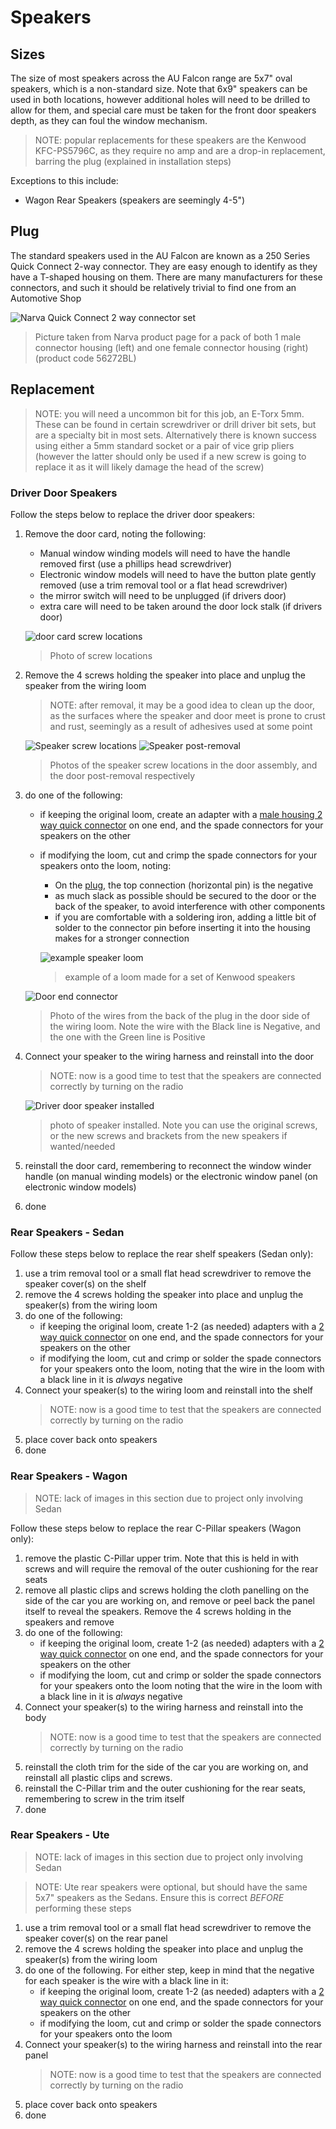 <link rel="stylesheet" type="text/css" href="../../Common/overrides.css">

# Speakers

## Sizes

The size of most speakers across the AU Falcon range are 5x7" oval speakers, which is a non-standard size. Note that 6x9" speakers can be used in both locations, however additional holes will need to be drilled to allow for them, and special care must be taken for the front door speakers depth, as they can foul the window mechanism.

> NOTE: popular replacements for these speakers are the Kenwood KFC-PS5796C, as they require no amp and are a drop-in replacement, barring the plug (explained in installation steps)

Exceptions to this include:
- Wagon Rear Speakers (speakers are seemingly 4-5")

## Plug
The standard speakers used in the AU Falcon are known as a 250 Series Quick Connect 2-way connector. They are easy enough to identify as they have a T-shaped housing on them. There are many manufacturers for these connectors, and such it should be relatively trivial to find one from an Automotive Shop

![Narva Quick Connect 2 way connector set](./2-way-speaker-connector.png)

> Picture taken from Narva product page for a pack of both 1 male connector housing (left) and one female connector housing (right) (product code 56272BL)

## Replacement

> NOTE: you will need a uncommon bit for this job, an E-Torx 5mm. These can be found in certain screwdriver or drill driver bit sets, but are a specialty bit in most sets. Alternatively there is known success using either a 5mm standard socket or a pair of vice grip pliers (however the latter should only be used if a new screw is going to replace it as it will likely damage the head of the screw)

### Driver Door Speakers

Follow the steps below to replace the driver door speakers:

1. Remove the door card, noting the following:
    - Manual window winding models will need to have the handle removed first (use a phillips head screwdriver)
    - Electronic window models will need to have the button plate gently removed (use a trim removal tool or a flat head screwdriver)
    - the mirror switch will need to be unplugged (if drivers door)
    - extra care will need to be taken around the door lock stalk (if drivers door)

    ![door card screw locations](../../Common/door-card-screws.jpg)

    > Photo of screw locations

1. Remove the 4 screws holding the speaker into place and unplug the speaker from the wiring loom

    > NOTE: after removal, it may be a good idea to clean up the door, as the surfaces where the speaker and door meet is prone to crust and rust, seemingly as a result of adhesives used at some point

    ![Speaker screw locations](./speaker-screws.jpg)
    ![Speaker post-removal](./spaker-removed.jpg)

    > Photos of the speaker screw locations in the door assembly, and the door post-removal respectively

1. do one of the following:
    - if keeping the original loom, create an adapter with a [male housing 2 way quick connector](#plug) on one end, and the spade connectors for your speakers on the other
    - if modifying the loom, cut and crimp the spade connectors for your speakers onto the loom, noting:
        - On the [plug](#plug), the top connection (horizontal pin) is the negative
        - as much slack as possible should be secured to the door or the back of the speaker, to avoid interference with other components
        - if you are comfortable with a soldering iron, adding a little bit of solder to the connector pin before inserting it into the housing makes for a stronger connection

        ![example speaker loom](./speaker-loom-kenwood.jpg)

        > example of a loom made for a set of Kenwood speakers
        
    ![Door end connector](./speaker-wires-door.jpg)

    > Photo of the wires from the back of the plug in the door side of the wiring loom. Note the wire with the Black line is Negative, and the one with the Green line is Positive

1. Connect your speaker to the wiring harness and reinstall into the door

    > NOTE: now is a good time to test that the speakers are connected correctly by turning on the radio

    ![Driver door speaker installed](./driver-speaker-installed.jpg)

    > photo of speaker installed. Note you can use the original screws, or the new screws and brackets from the new speakers if wanted/needed

1. reinstall the door card, remembering to reconnect the window winder handle (on manual winding models) or the electronic window panel (on electronic window models)
1. done

### Rear Speakers - Sedan
Follow these steps below to replace the rear shelf speakers (Sedan only):
1. use a trim removal tool or a small flat head screwdriver to remove the speaker cover(s) on the shelf
1. remove the 4 screws holding the speaker into place and unplug the speaker(s) from the wiring loom
1. do one of the following:
    - if keeping the original loom, create 1-2 (as needed) adapters with a [2 way quick connector](#plug) on one end, and the spade connectors for your speakers on the other
    - if modifying the loom, cut and crimp or solder the spade connectors for your speakers onto the loom, noting that the wire in the loom with a black line in it is *always* negative
1. Connect your speaker(s) to the wiring loom and reinstall into the shelf
    > NOTE: now is a good time to test that the speakers are connected correctly by turning on the radio
1. place cover back onto speakers
1. done

### Rear Speakers - Wagon
> NOTE: lack of images in this section due to project only involving Sedan

Follow these steps below to replace the rear C-Pillar speakers (Wagon only):
1. remove the plastic C-Pillar upper trim. Note that this is held in with screws and will require the removal of the outer cushioning for the rear seats
1. remove all plastic clips and screws holding the cloth panelling on the side of the car you are working on, and remove or peel back the panel itself to reveal the speakers. Remove the 4 screws holding in the speakers and remove
1. do one of the following:
    - if keeping the original loom, create 1-2 (as needed) adapters with a [2 way quick connector](#plug) on one end, and the spade connectors for your speakers on the other
    - if modifying the loom, cut and crimp or solder the spade connectors for your speakers onto the loom noting that the wire in the loom with a black line in it is *always* negative
1. Connect your speaker(s) to the wiring harness and reinstall into the body
    > NOTE: now is a good time to test that the speakers are connected correctly by turning on the radio
1. reinstall the cloth trim for the side of the car you are working on, and reinstall all plastic clips and screws.
1. reinstall the C-Pillar trim and the outer cushioning for the rear seats, remembering to screw in the trim itself
1. done

### Rear Speakers - Ute
> NOTE: lack of images in this section due to project only involving Sedan

> NOTE: Ute rear speakers were optional, but should have the same 5x7" speakers as the Sedans. Ensure this is correct *BEFORE* performing these steps

1. use a trim removal tool or a small flat head screwdriver to remove the speaker cover(s) on the rear panel
1. remove the 4 screws holding the speaker into place and unplug the speaker(s) from the wiring loom
1. do one of the following. For either step, keep in mind that the negative for each speaker is the wire with a black line in it:
    - if keeping the original loom, create 1-2 (as needed) adapters with a [2 way quick connector](#plug) on one end, and the spade connectors for your speakers on the other
    - if modifying the loom, cut and crimp or solder the spade connectors for your speakers onto the loom
2. Connect your speaker(s) to the wiring harness and reinstall into the rear panel
    > NOTE: now is a good time to test that the speakers are connected correctly by turning on the radio
3. place cover back onto speakers
4. done